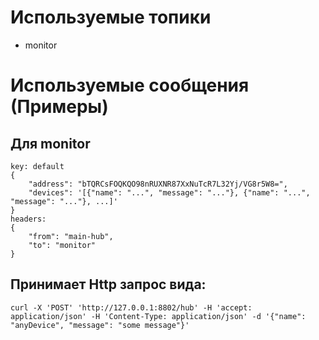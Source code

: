 # Используемые топики
* monitor


# Используемые сообщения (Примеры)
## Для monitor
```
key: default
{
    "address": "bTQRCsFOQKQO98nRUXNR87XxNuTcR7L32Yj/VG8r5W8=",
    "devices": '[{"name": "...", "message": "..."}, {"name": "...", "message": "..."}, ...]'
}
headers:
{
    "from": "main-hub",
    "to": "monitor" 
}
```
## Принимает Http запрос вида:
```
curl -X 'POST' 'http://127.0.0.1:8802/hub' -H 'accept: application/json' -H 'Content-Type: application/json' -d '{"name": "anyDevice", "message": "some message"}'
```
